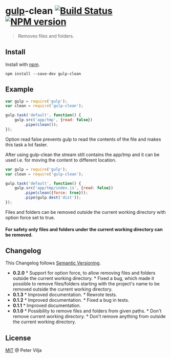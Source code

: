 # [gulp](https://github.com/wearefractal/gulp)-clean [![Build Status](https://secure.travis-ci.org/peter-vilja/gulp-clean.png?branch=master)](https://travis-ci.org/peter-vilja/gulp-clean) [![NPM version](https://badge.fury.io/js/gulp-clean.png)](http://badge.fury.io/js/gulp-clean)

> Removes files and folders.

## Install

Install with [npm](https://npmjs.org/package/gulp-clean).

```
npm install --save-dev gulp-clean
```

## Example

```js
var gulp = require('gulp');
var clean = require('gulp-clean');

gulp.task('default', function() {
	gulp.src('app/tmp', {read: false})
		.pipe(clean());
});
```
Option read false prevents gulp to read the contents of the file and makes this task a lot faster.

After using gulp-clean the stream still contains the app/tmp and it can be used i.e. for moving the content to different location.

```js
var gulp = require('gulp');
var clean = require('gulp-clean');

gulp.task('default', function() {
	gulp.src('app/tmp/index.js', {read: false})
		.pipe(clean({force: true}));
		.pipe(gulp.dest('dist'));
});
```

Files and folders can be removed outside the current working directory with option force set to true.

#### For safety only files and folders under the current working directory can be removed.

## Changelog

This Changelog follows [Semantic Versioning](http://semver.org).

* **0.2.0**
	  * Support for option force, to allow removing files and folders outside the current working directory.
	  * Fixed a bug, which made it possible to remove files/folders starting with the project's name to be removed outside the current working directory.
* **0.1.3**
	  * Improved documentation.
	  * Rewrote tests.
* **0.1.2**
	  * Improved documentation.
	  * Fixed a bug in tests.
* **0.1.1**
      * Improved documentation.
* **0.1.0**
      * Possibility to remove files and folders from given paths.
      * Don't remove current working directory.
      * Don't remove anything from outside the current working directory.

## License

[MIT](http://en.wikipedia.org/wiki/MIT_License) @ Peter Vilja
